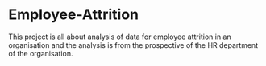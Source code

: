 # Employee-Attrition
This project is all about analysis of data for employee attrition in an organisation and the analysis is from the prospective of the HR department of the organisation.
